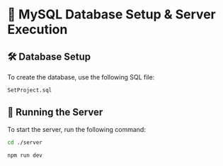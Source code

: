 # 📂 MySQL Database Setup & Server Execution

## 🛠️ Database Setup
To create the database, use the following SQL file:
```bash
SetProject.sql
```

## 🚀 Running the Server
To start the server, run the following command:
```bash
cd ./server
```
```
npm run dev
```
